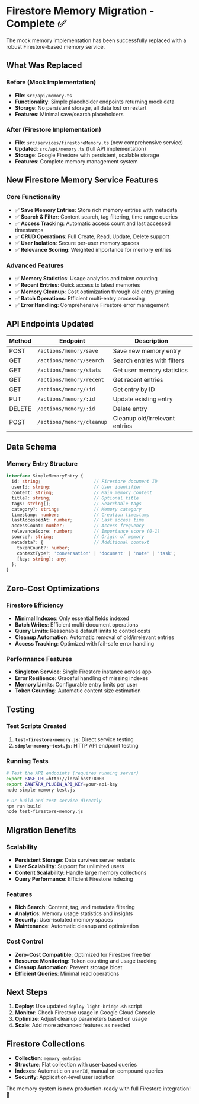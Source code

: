 # Firestore Memory Migration - Complete ✅

The mock memory implementation has been successfully replaced with a robust Firestore-based memory service.

## What Was Replaced

### Before (Mock Implementation)
- **File**: `src/api/memory.ts`
- **Functionality**: Simple placeholder endpoints returning mock data
- **Storage**: No persistent storage, all data lost on restart
- **Features**: Minimal save/search placeholders

### After (Firestore Implementation)
- **File**: `src/services/firestoreMemory.ts` (new comprehensive service)
- **Updated**: `src/api/memory.ts` (full API implementation)
- **Storage**: Google Firestore with persistent, scalable storage
- **Features**: Complete memory management system

## New Firestore Memory Service Features

### Core Functionality
- ✅ **Save Memory Entries**: Store rich memory entries with metadata
- ✅ **Search & Filter**: Content search, tag filtering, time range queries
- ✅ **Access Tracking**: Automatic access count and last accessed timestamps
- ✅ **CRUD Operations**: Full Create, Read, Update, Delete support
- ✅ **User Isolation**: Secure per-user memory spaces
- ✅ **Relevance Scoring**: Weighted importance for memory entries

### Advanced Features
- ✅ **Memory Statistics**: Usage analytics and token counting
- ✅ **Recent Entries**: Quick access to latest memories
- ✅ **Memory Cleanup**: Cost optimization through old entry pruning
- ✅ **Batch Operations**: Efficient multi-entry processing
- ✅ **Error Handling**: Comprehensive Firestore error management

## API Endpoints Updated

| Method | Endpoint | Description |
|--------|----------|-------------|
| POST | `/actions/memory/save` | Save new memory entry |
| GET | `/actions/memory/search` | Search entries with filters |
| GET | `/actions/memory/stats` | Get user memory statistics |
| GET | `/actions/memory/recent` | Get recent entries |
| GET | `/actions/memory/:id` | Get entry by ID |
| PUT | `/actions/memory/:id` | Update existing entry |
| DELETE | `/actions/memory/:id` | Delete entry |
| POST | `/actions/memory/cleanup` | Cleanup old/irrelevant entries |

## Data Schema

### Memory Entry Structure
```typescript
interface SimpleMemoryEntry {
  id: string;                    // Firestore document ID
  userId: string;                // User identifier
  content: string;               // Main memory content
  title?: string;                // Optional title
  tags: string[];                // Searchable tags
  category?: string;             // Memory category
  timestamp: number;             // Creation timestamp
  lastAccessedAt: number;        // Last access time
  accessCount: number;           // Access frequency
  relevanceScore: number;        // Importance score (0-1)
  source?: string;               // Origin of memory
  metadata?: {                   // Additional context
    tokenCount?: number;
    contextType?: 'conversation' | 'document' | 'note' | 'task';
    [key: string]: any;
  };
}
```

## Zero-Cost Optimizations

### Firestore Efficiency
- **Minimal Indexes**: Only essential fields indexed
- **Batch Writes**: Efficient multi-document operations
- **Query Limits**: Reasonable default limits to control costs
- **Cleanup Automation**: Automatic removal of old/irrelevant entries
- **Access Tracking**: Optimized with fail-safe error handling

### Performance Features
- **Singleton Service**: Single Firestore instance across app
- **Error Resilience**: Graceful handling of missing indexes
- **Memory Limits**: Configurable entry limits per user
- **Token Counting**: Automatic content size estimation

## Testing

### Test Scripts Created
1. **`test-firestore-memory.js`**: Direct service testing
2. **`simple-memory-test.js`**: HTTP API endpoint testing

### Running Tests
```bash
# Test the API endpoints (requires running server)
export BASE_URL=http://localhost:8080
export ZANTARA_PLUGIN_API_KEY=your-api-key
node simple-memory-test.js

# Or build and test service directly
npm run build
node test-firestore-memory.js
```

## Migration Benefits

### Scalability
- **Persistent Storage**: Data survives server restarts
- **User Scalability**: Support for unlimited users
- **Content Scalability**: Handle large memory collections
- **Query Performance**: Efficient Firestore indexing

### Features
- **Rich Search**: Content, tag, and metadata filtering
- **Analytics**: Memory usage statistics and insights
- **Security**: User-isolated memory spaces
- **Maintenance**: Automatic cleanup and optimization

### Cost Control
- **Zero-Cost Compatible**: Optimized for Firestore free tier
- **Resource Monitoring**: Token counting and usage tracking
- **Cleanup Automation**: Prevent storage bloat
- **Efficient Queries**: Minimal read operations

## Next Steps

1. **Deploy**: Use updated `deploy-light-bridge.sh` script
2. **Monitor**: Check Firestore usage in Google Cloud Console
3. **Optimize**: Adjust cleanup parameters based on usage
4. **Scale**: Add more advanced features as needed

## Firestore Collections

- **Collection**: `memory_entries`
- **Structure**: Flat collection with user-based queries
- **Indexes**: Automatic on `userId`, manual on compound queries
- **Security**: Application-level user isolation

The memory system is now production-ready with full Firestore integration! 🚀